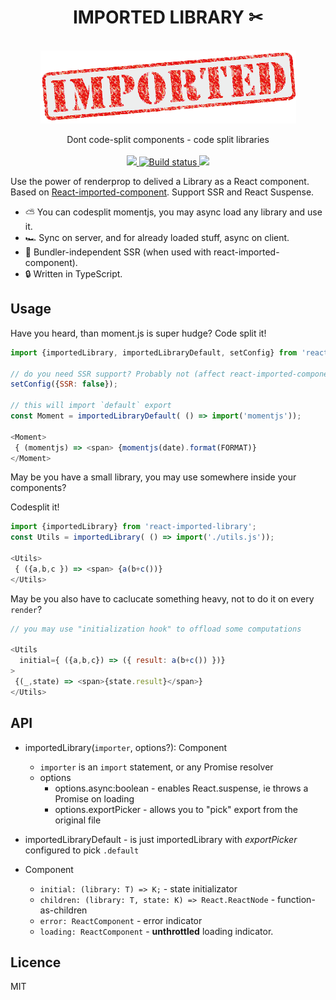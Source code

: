 <div align="center">
  <h1>IMPORTED LIBRARY ✂</h1>
  <br/>
  <img src="./assets/imported-logo.png" alt="imported library" width="409" align="center">
  <br/>
  <br/>
  Dont code-split components - code split libraries 
  <br/>
  <br/>
  
  <a href="https://www.npmjs.com/package/react-imported-library">
    <img src="https://img.shields.io/npm/v/react-imported-library.svg?style=flat-square" />
  </a>
        
  <a href="https://travis-ci.org/theKashey/react-imported-library">
   <img src="https://travis-ci.org/theKashey/react-imported-library.svg?branch=master" alt="Build status">
  </a> 
    
  <img src="https://badges.greenkeeper.io/theKashey/react-imported-library.svg" />
    
  <br/>
</div>

Use the power of renderprop to delived a Library as a React component. Based on 
[React-imported-component](https://github.com/theKashey/react-imported-component). Support SSR and React Suspense.

- ⛅️ You can codesplit momentjs, you may async load any library and use it.
- 🏎 Sync on server, and for already loaded stuff, async on client.
- 🚀 Bundler-independent SSR (when used with react-imported-component).
- 🔒 Written in TypeScript.
 
## Usage

Have you heard, than moment.js is super hudge? Code split it!
```javascript
import {importedLibrary, importedLibraryDefault, setConfig} from 'react-imported-library';

// do you need SSR support? Probably not (affect react-imported-component settings)
setConfig({SSR: false});

// this will import `default` export
const Moment = importedLibraryDefault( () => import('momentjs'));

<Moment>
 { (momentjs) => <span> {momentjs(date).format(FORMAT)}
</Moment>
```

May be you have a small library, you may use somewhere inside your components?

Codesplit it! 
```js
import {importedLibrary} from 'react-imported-library';
const Utils = importedLibrary( () => import('./utils.js'));

<Utils>
 { ({a,b,c }) => <span> {a(b+c())}
</Utils>
```

May be you also have to caclucate something heavy, not to do it on every `render`?
```js
// you may use "initialization hook" to offload some computations

<Utils
  initial={ ({a,b,c}) => ({ result: a(b+c()) })}
>
 {(_,state) => <span>{state.result}</span>} 
</Utils>


```

## API

- importedLibrary(`importer`, options?): Component
  - `importer` is an `import` statement, or any Promise resolver
  - options 
    - options.async:boolean - enables React.suspense, ie throws a Promise on loading
    - options.exportPicker - allows you to "pick" export from the original file
    
- importedLibraryDefault - is just importedLibrary with _exportPicker_ configured to pick `.default`

- Component
  - `initial: (library: T) => K;` - state initializator
  - `children: (library: T, state: K) => React.ReactNode` - function-as-children
  - `error: ReactComponent` - error indicator
  - `loading: ReactComponent` - __unthrottled__ loading indicator.       


## Licence
MIT
